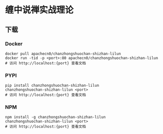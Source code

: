 # 缠中说禅实战理论

## 下载

### Docker

```
docker pull apachecn0/chanzhongshuochan-shizhan-lilun
docker run -tid -p <port>:80 apachecn0/chanzhongshuochan-shizhan-lilun
# 访问 http://localhost:{port} 查看文档
```

### PYPI

```
pip install chanzhongshuochan-shizhan-lilun
chanzhongshuochan-shizhan-lilun <port>
# 访问 http://localhost:{port} 查看文档
```

### NPM

```
npm install -g chanzhongshuochan-shizhan-lilun
chanzhongshuochan-shizhan-lilun <port>
# 访问 http://localhost:{port} 查看文档
```